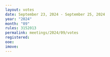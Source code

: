 ```yaml
---
layout: votes
date: September 23, 2024 - September 25, 2024
year: "2024"
month: "09"
rules: 3152013
permalink: meetings/2024/09/votes
registered:
ooe:
imove:
---
```


